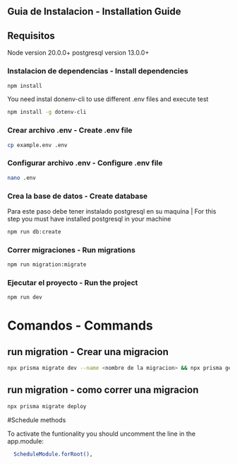 ## Guia de Instalacion - Installation Guide

## Requisitos

Node version 20.0.0+
postgresql version 13.0.0+

### Instalacion de dependencias - Install dependencies

```bash
npm install
```

You need instal donenv-cli to use different .env files and execute test

```bash
npm install -g dotenv-cli
```

### Crear archivo .env - Create .env file

```bash
cp example.env .env
```

### Configurar archivo .env - Configure .env file

```bash
nano .env
```

### Crea la base de datos - Create database

Para este paso debe tener instalado postgresql en su maquina | For this step you must have installed postgresql in your machine

```bash
npm run db:create
```

### Correr migraciones - Run migrations

```bash
npm run migration:migrate
```

### Ejecutar el proyecto - Run the project

```bash
npm run dev
```

# Comandos - Commands

## run migration - Crear una migracion

```bash
npx prisma migrate dev --name <nombre de la migracion> && npx prisma generate
```

## run migration - como correr una migracion

```bash
npx prisma migrate deploy
```

#Schedule methods

To activate the funtionality you should uncomment the line in the app.module:

```bash
  ScheduleModule.forRoot(),
```
